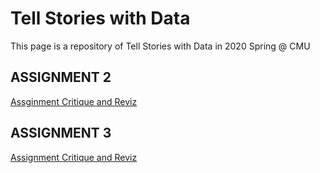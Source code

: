 # Tell Stories with Data
This page is a repository of Tell Stories with Data in 2020 Spring @ CMU


ASSIGNMENT 2
-----

[Assginment Critique and Reviz](DataViz2.md)


ASSIGNMENT 3
-----

[Assignment Critique and Reviz](DataViz3.md)
